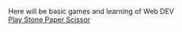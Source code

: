Here will be basic games and learning of Web DEV
<br>
<a href="Stone%20Paper%20Scissor/index.html">Play Stone Paper Scissor</a>
